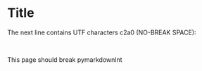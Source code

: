#	Title

The next line contains UTF characters c2a0 (NO-BREAK SPACE):

                                                                  

This page should break pymarkdownlnt
